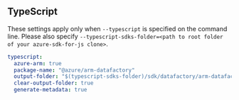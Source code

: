 ## TypeScript

These settings apply only when `--typescript` is specified on the command line.
Please also specify `--typescript-sdks-folder=<path to root folder of your azure-sdk-for-js clone>`.

``` yaml $(typescript)
typescript:
  azure-arm: true
  package-name: "@azure/arm-datafactory"
  output-folder: "$(typescript-sdks-folder)/sdk/datafactory/arm-datafactory"
  clear-output-folder: true
  generate-metadata: true
```
